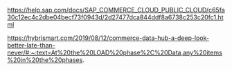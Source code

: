 https://help.sap.com/docs/SAP_COMMERCE_CLOUD_PUBLIC_CLOUD/c65fa30c12ec4c2dbe04becf73f0943d/2d27477dca844ddf8a6738c253c20fc1.html

https://hybrismart.com/2019/08/12/commerce-data-hub-a-deep-look-better-late-than-never/#:~:text=At%20the%20LOAD%20phase%2C%20Data,any%20items%20in%20the%20phases.

